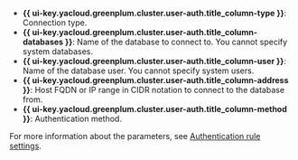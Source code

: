 * **{{ ui-key.yacloud.greenplum.cluster.user-auth.title_column-type }}**: Connection type.
* **{{ ui-key.yacloud.greenplum.cluster.user-auth.title_column-databases }}**: Name of the database to connect to. You cannot specify system databases.
* **{{ ui-key.yacloud.greenplum.cluster.user-auth.title_column-user }}**: Name of the database user. You cannot specify system users.
* **{{ ui-key.yacloud.greenplum.cluster.user-auth.title_column-address }}**: Host FQDN or IP range in CIDR notation to connect to the database from.
* **{{ ui-key.yacloud.greenplum.cluster.user-auth.title_column-method }}**: Authentication method.

For more information about the parameters, see [Authentication rule settings](../../../managed-greenplum/concepts/user-authentication.md#auth-settings).
